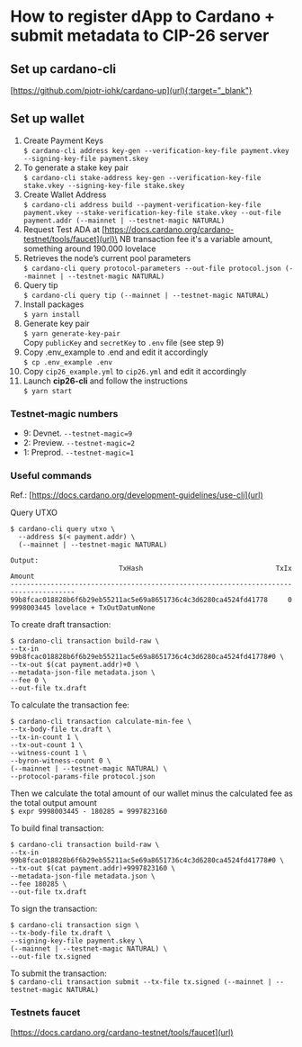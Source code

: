 # How to register dApp to Cardano + submit metadata to CIP-26 server

## Set up cardano-cli
[https://github.com/piotr-iohk/cardano-up](url){:target="_blank"}


## Set up wallet

1. Create Payment Keys\
`$ cardano-cli address key-gen --verification-key-file payment.vkey --signing-key-file payment.skey`
2. To generate a stake key pair\
`$ cardano-cli stake-address key-gen --verification-key-file stake.vkey --signing-key-file stake.skey`
3. Create Wallet Address\
`$ cardano-cli address build --payment-verification-key-file payment.vkey --stake-verification-key-file stake.vkey --out-file payment.addr (--mainnet | --testnet-magic NATURAL)`
4. Request Test ADA at [https://docs.cardano.org/cardano-testnet/tools/faucet](url)\
NB transaction fee it's a variable amount, something around 190.000 lovelace
5. Retrieves the node’s current pool parameters\
`$ cardano-cli query protocol-parameters --out-file protocol.json (--mainnet | --testnet-magic NATURAL)`
6. Query tip\
`$ cardano-cli query tip (--mainnet | --testnet-magic NATURAL)`
7. Install packages\
`$ yarn install`
8. Generate key pair\
`$ yarn generate-key-pair`\
Copy `publicKey` and `secretKey` to `.env` file (see step 9)
9. Copy .env_example to .end and edit it accordingly\
`$ cp .env_example .env`
10. Copy `cip26_example.yml` to `cip26.yml` and edit it accordingly
11. Launch **cip26-cli** and follow the instructions\
`$ yarn start`

### Testnet-magic numbers
- 9: Devnet. 	`--testnet-magic=9`
- 2: Preview. 	`--testnet-magic=2`
- 1: Preprod. 	`--testnet-magic=1`


### Useful commands

Ref.: [https://docs.cardano.org/development-guidelines/use-cli](url)

Query UTXO
```
$ cardano-cli query utxo \
  --address $(< payment.addr) \
  (--mainnet | --testnet-magic NATURAL)

Output:
                           TxHash                                 TxIx        Amount
--------------------------------------------------------------------------------------
99b8fcac018828b6f6b29eb55211ac5e69a8651736c4c3d6280ca4524fd41778     0        9998003445 lovelace + TxOutDatumNone

```

To create draft transaction:
```
$ cardano-cli transaction build-raw \
--tx-in 99b8fcac018828b6f6b29eb55211ac5e69a8651736c4c3d6280ca4524fd41778#0 \
--tx-out $(cat payment.addr)+0 \
--metadata-json-file metadata.json \
--fee 0 \
--out-file tx.draft
```

To calculate the transaction fee: 
```
$ cardano-cli transaction calculate-min-fee \
--tx-body-file tx.draft \
--tx-in-count 1 \
--tx-out-count 1 \
--witness-count 1 \
--byron-witness-count 0 \
(--mainnet | --testnet-magic NATURAL) \
--protocol-params-file protocol.json
```

Then we calculate the total amount of our wallet minus the calculated fee as the total output amount\
`$ expr 9998003445 - 180285 = 9997823160`

To build final transaction:
```
$ cardano-cli transaction build-raw \
--tx-in 99b8fcac018828b6f6b29eb55211ac5e69a8651736c4c3d6280ca4524fd41778#0 \
--tx-out $(cat payment.addr)+9997823160 \
--metadata-json-file metadata.json \
--fee 180285 \
--out-file tx.draft
```

To sign the transaction:
```
$ cardano-cli transaction sign \
--tx-body-file tx.draft \
--signing-key-file payment.skey \
(--mainnet | --testnet-magic NATURAL) \
--out-file tx.signed
```

To submit the transaction:\
`$ cardano-cli transaction submit --tx-file tx.signed (--mainnet | --testnet-magic NATURAL)`

### Testnets faucet
[https://docs.cardano.org/cardano-testnet/tools/faucet](url)



